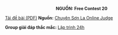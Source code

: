 **<center>NGUỒN: Free Contest 20</center>**

[Tải đề bài (PDF)](/statements/2135/ACCEPTED.pdf)
**Nguồn:** [Chuyên Sơn La Online Judge](http://csloj.ddns.net/)

**Group giải đáp thắc mắc:** [Lập trình 24h](https://www.facebook.com/groups/1386904321519984)